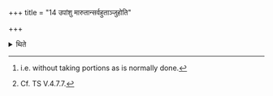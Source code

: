 +++
title = "14 उपांशु मारुतान्सर्वहुताञ्जुहोति"

+++

<details><summary>थिते</summary>

14. He offers completely[^1] the sacrificial breads for Maruts while the formulae are being uttered inaudibly.[^2]   

[^1]: i.e. without taking portions as is normally done.  

[^2]: Cf. TS V.4.7.7.  
</details>
